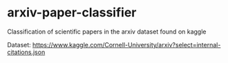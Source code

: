 # arxiv-paper-classifier
Classification of scientific papers in the arxiv dataset found on kaggle

Dataset: https://www.kaggle.com/Cornell-University/arxiv?select=internal-citations.json
